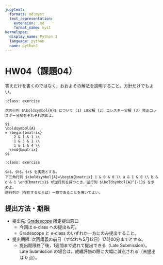 ```yaml
---
jupytext:
  formats: md:myst
  text_representation:
    extension: .md
    format_name: myst
kernelspec:
  display_name: Python 3
  language: python
  name: python3
---
```


# HW04（課題04）

答えだけを書くのではなく，おおよその解法を説明すること。方針だけでもよい。

````{admonition} 問1
:class: exercise

次の行列 $\boldsymbol{A}$ について (1) LU分解 (2) コレスキー分解 (3) 修正コレスキー分解をそれぞれ求めよ。

$$
\boldsymbol{A}
= \begin{bmatrix}
    2 & 1 & 1 \\
    1 & 3 & 1 \\
    1 & 1 & 4 \\
  \end{bmatrix}
$$
````

````{admonition} 問2
:class: exercise

$a$，$b$，$c$ を実数とする。
下三角行列 $\boldsymbol{A}=\begin{bmatrix} 1 & 0 & 0 \\ a & 1 & 0 \\ b & c & 1 \end{bmatrix}$ が逆行列を持つとき，逆行列 $\boldsymbol{A}^{-1}$ を求めよ。
逆行列が（存在するならば）一意であることを用いてよい。
````

## 提出方法・期限

- 提出先: [Gradescope](https://www.gradescope.com/) 所定提出窓口
  - 今回は e-class への提出も可。
  - Gradescope と e-class のいずれか一方にのみ提出すること。
- 提出期限: 次回講義の前日（すなわち5月12日）17時00分までとする。
  - 提出期限終了後，1週間まで遅れて提出できる（Late Submission）。Late Submission の場合は，成績評価の際に大幅に減点される（未提出は 0 点）。
